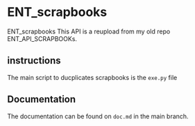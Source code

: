 # ENT_scrapbooks
ENT_scrapbooks
This API is a reupload from my old repo ENT_API_SCRAPBOOKs.

## instructions
The main script to ducplicates scrapbooks is the `exe.py` file

## Documentation
The documentation can be found on `doc.md` in the main branch.
